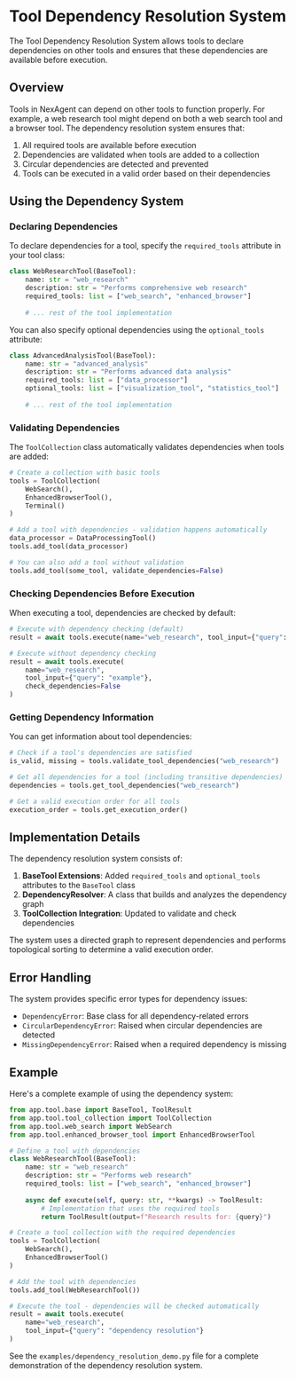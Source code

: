 # Tool Dependency Resolution System

The Tool Dependency Resolution System allows tools to declare dependencies on other tools and ensures that these dependencies are available before execution.

## Overview

Tools in NexAgent can depend on other tools to function properly. For example, a web research tool might depend on both a web search tool and a browser tool. The dependency resolution system ensures that:

1. All required tools are available before execution
2. Dependencies are validated when tools are added to a collection
3. Circular dependencies are detected and prevented
4. Tools can be executed in a valid order based on their dependencies

## Using the Dependency System

### Declaring Dependencies

To declare dependencies for a tool, specify the `required_tools` attribute in your tool class:

```python
class WebResearchTool(BaseTool):
    name: str = "web_research"
    description: str = "Performs comprehensive web research"
    required_tools: list = ["web_search", "enhanced_browser"]
    
    # ... rest of the tool implementation
```

You can also specify optional dependencies using the `optional_tools` attribute:

```python
class AdvancedAnalysisTool(BaseTool):
    name: str = "advanced_analysis"
    description: str = "Performs advanced data analysis"
    required_tools: list = ["data_processor"]
    optional_tools: list = ["visualization_tool", "statistics_tool"]
    
    # ... rest of the tool implementation
```

### Validating Dependencies

The `ToolCollection` class automatically validates dependencies when tools are added:

```python
# Create a collection with basic tools
tools = ToolCollection(
    WebSearch(),
    EnhancedBrowserTool(),
    Terminal()
)

# Add a tool with dependencies - validation happens automatically
data_processor = DataProcessingTool()
tools.add_tool(data_processor)

# You can also add a tool without validation
tools.add_tool(some_tool, validate_dependencies=False)
```

### Checking Dependencies Before Execution

When executing a tool, dependencies are checked by default:

```python
# Execute with dependency checking (default)
result = await tools.execute(name="web_research", tool_input={"query": "example"})

# Execute without dependency checking
result = await tools.execute(
    name="web_research", 
    tool_input={"query": "example"},
    check_dependencies=False
)
```

### Getting Dependency Information

You can get information about tool dependencies:

```python
# Check if a tool's dependencies are satisfied
is_valid, missing = tools.validate_tool_dependencies("web_research")

# Get all dependencies for a tool (including transitive dependencies)
dependencies = tools.get_tool_dependencies("web_research")

# Get a valid execution order for all tools
execution_order = tools.get_execution_order()
```

## Implementation Details

The dependency resolution system consists of:

1. **BaseTool Extensions**: Added `required_tools` and `optional_tools` attributes to the `BaseTool` class
2. **DependencyResolver**: A class that builds and analyzes the dependency graph
3. **ToolCollection Integration**: Updated to validate and check dependencies

The system uses a directed graph to represent dependencies and performs topological sorting to determine a valid execution order.

## Error Handling

The system provides specific error types for dependency issues:

- `DependencyError`: Base class for all dependency-related errors
- `CircularDependencyError`: Raised when circular dependencies are detected
- `MissingDependencyError`: Raised when a required dependency is missing

## Example

Here's a complete example of using the dependency system:

```python
from app.tool.base import BaseTool, ToolResult
from app.tool.tool_collection import ToolCollection
from app.tool.web_search import WebSearch
from app.tool.enhanced_browser_tool import EnhancedBrowserTool

# Define a tool with dependencies
class WebResearchTool(BaseTool):
    name: str = "web_research"
    description: str = "Performs web research"
    required_tools: list = ["web_search", "enhanced_browser"]
    
    async def execute(self, query: str, **kwargs) -> ToolResult:
        # Implementation that uses the required tools
        return ToolResult(output=f"Research results for: {query}")

# Create a tool collection with the required dependencies
tools = ToolCollection(
    WebSearch(),
    EnhancedBrowserTool()
)

# Add the tool with dependencies
tools.add_tool(WebResearchTool())

# Execute the tool - dependencies will be checked automatically
result = await tools.execute(
    name="web_research", 
    tool_input={"query": "dependency resolution"}
)
```

See the `examples/dependency_resolution_demo.py` file for a complete demonstration of the dependency resolution system.
